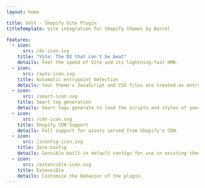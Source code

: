 ```yaml
---
layout: home

title: Volt - Shopify Vite Plugin
titleTemplate: Vite integration for Shopify themes by Barrel

features:
  - icon:
      src: /dx-icon.svg
    title: "Vite: The DX that can't be beat"
    details: Feel the speed of Vite and its lightning-fast HMR.
  - icon:
      src: /auto-icon.svg
    title: Automatic entrypoint detection
    details: Your theme's JavaScript and CSS files are treated as entrypoints for Vite.
  - icon:
      src: /smart-icon.svg
    title: Smart tag generation
    details: Smart tags generate to load the scripts and styles of your theme.
  - icon:
      src: /cdn-icon.svg
    title: Shopify CDN Support
    details: Full support for assets served from Shopify's CDN.
  - icon:
      src: /zconfig-icon.svg
    title: Zero-Config
    details: Sensible built-in default configs for use in existing themes.
  - icon:
      src: /extensible-icon.svg
    title: Extensible
    details: Customize the behavior of the plugin.
---
```

